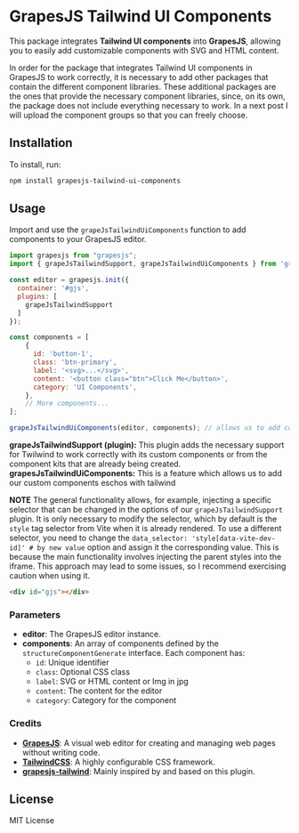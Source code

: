 # GrapesJS Tailwind UI Components

This package integrates **Tailwind UI components** into **GrapesJS**, allowing you to easily add customizable components with SVG and HTML content.

In order for the package that integrates Tailwind UI components in GrapesJS to work correctly, it is necessary to add other packages that contain the different component libraries. These additional packages are the ones that provide the necessary component libraries, since, on its own, the package does not include everything necessary to work. In a next post I will upload the component groups so that you can freely choose.

## Installation

To install, run:

```bash
npm install grapesjs-tailwind-ui-components
```

## Usage

Import and use the `grapeJsTailwindUiComponents` function to add components to your GrapesJS editor.

```javascript
import grapesjs from "grapesjs";
import { grapeJsTailwindSupport, grapeJsTailwindUiComponents } from 'grapesjs-tailwind-ui-components';

const editor = grapesjs.init({
  container: '#gjs',
  plugins: [
    grapeJsTailwindSupport
  ]
});

const components = [
    {
      id: 'button-1',
      class: 'btn-primary',
      label: '<svg>...</svg>',
      content: '<button class="btn">Click Me</button>',
      category: 'UI Components',
    },
    // More components...
];

grapeJsTailwindUiComponents(editor, components); // allows us to add components with a certain structure that use tailwind
```
**grapeJsTailwindSupport (plugin):**
This plugin adds the necessary support for Twilwind to work correctly with its custom components or from the component kits that are already being created.
**grapesJsTailwindUiComponents:**
This is a feature which allows us to add our custom components eschos with tailwind

**NOTE**
The general functionality allows, for example, injecting a specific selector that can be changed in the options of our `grapeJsTailwindSupport` plugin. It is only necessary to modify the selector, which by default is the `style` tag selector from Vite when it is already rendered. To use a different selector, you need to change the `data_selector: 'style[data-vite-dev-id]' # by new value` option and assign it the corresponding value. This is because the main functionality involves injecting the parent styles into the iframe. This approach may lead to some issues, so I recommend exercising caution when using it.

```html
<div id="gjs"></div>
```


### Parameters

- **editor**: The GrapesJS editor instance.
- **components**: An array of components defined by the `structureComponentGenerate` interface. Each component has:
  - `id`: Unique identifier
  - `class`: Optional CSS class
  - `label`: SVG or HTML content or Img in jpg
  - `content`: The content for the editor
  - `category`: Category for the component

### Credits
- **[GrapesJS](https://grapesjs.com/)**: A visual web editor for creating and managing web pages without writing code.
- **[TailwindCSS](https://tailwindcss.com/)**: A highly configurable CSS framework.
- **[grapesjs-tailwind](https://github.com/Ju99ernaut/grapesjs-tailwind)**: Mainly inspired by and based on this plugin.


## License

MIT License
